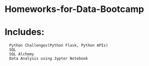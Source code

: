 # Homeworks-for-Data-Bootcamp
# Includes:
      Python Challenges(Python Flask, Python APIs)
      SQL
      SQL Alchemy
      Data Analysis using Jypter Notebook
